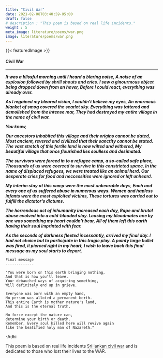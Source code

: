 ```yaml
---
title: "Civil War"
date: 2021-02-08T03:40:59-05:00
draft: false
# description : "This poem is based on real life incidents."
weight : 5
meta_image: literature/poems/war.png
image: literature/poems/war.png
---
```


{{< featuredImage >}}

#### Civil War
___

___It was a blissful morning until I heard a blaring noise,
A noise of an explosion followed by shrill shouts and cries.
I saw a ginourmous object being dropped down from an hover,
Before I could react, everything was already over.___

___As I regained my bleared vision, I couldn't believe my eyes,
An enormous blanket of smog covered the scarlet sky.
Everything was tattered and demolished from the intense mar,
They had destroyed my entire village in the name of civil war.___

___You know,___

___Our ancestors inhabited this village and their origins cannot be dated,
Most ancient, revered and civilized that their sanctity cannot be stated.
The vast stretch of this fertile land is now wilted and withered,
My beautiful village that once flourished lies soulless and desimated.___

___The survivors were forced in to a refugee camp, a so-called safe place,
Thousands of us were coerced to survive in this constricted space.
In the name of displaced refugees, we were treated like an animal herd.
Our desperate cries for food and neccessities were ignored or left unheard.___

___My interim stay at this camp were the most unbearable days,
Each and every one of us suffered abuse in numerous ways.
Women and hapless infants were the most exploited victims,
These tortures was carried out to fulfill the dictator's dictums.___

___The horrendous act of inhumanity increased each day,
Rape and brutal abuse evolved into a cold-blooded slay.
Loosing my bloodmates one by one was something my heart couldn't bear,
All of them left this earth having their soul imprinted with fear.___

___As the seconds of darkness fleeted incessantly, arrived my final day.
I had not choice but to participate in this tragic play.
A pointy large bullet was fired, it pierced right in my heart,
I wish to leave back this final message as my soul starts to depart.___

```
Final message
-------------

"You were born on this earth bringing nothing,
And that is how you'll leave.
Your debauched ways of acquiring something,
Will definitely end up in grieve.

Everyone was born with an empty hand,
No person was alloted a permanent berth.
This entire Earth is mother nature's land,
And this is the eternal truth.

No force except the nature can,
determine your birth or death. 
Remember, Every soul killed here will revive again
like the beatified holy man of Nazareth."
```
-Adhi

This poem is based on real life incidents [Sri lankan civil war](https://en.wikipedia.org/wiki/Sri_Lankan_Civil_War) and is dedicated to those who lost their lives to the WAR.
